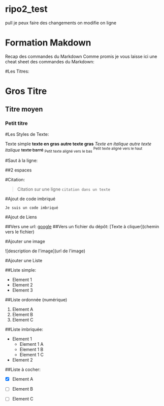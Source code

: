 # ripo2_test
pull
je peux faire des changements
on modifie on ligne 
# Formation Makdown

Recap des commandes du Markdown
Comme promis je vous laisse ici une cheat sheet des commandes du Markdown:



#Les Titres:



# Gros Titre
## Titre moyen
### Petit titre


#Les Styles de Texte:



Texte simple
**texte en gras** __autre texte gras__
*Texte en italique* _autre texte italique_
~~texte barré~~
<sub>Petit texte aligné vers le bas</sub>
<sup>Petit texte aligné vers le haut</sup>


#Saut à la ligne:

##2 espaces



#Citation:



> Citation sur une ligne
`citation dans un texte`


#Ajout de code imbriqué



```
Je suis un code imbriqué
```


#Ajout de Liens



##Vers une url:
[google](https//www.google.fr)
##Vers un fichier du dépôt:
[Texte à cliquer](chemin vers le fichier)


#Ajouter une image



![description de l'image](url de l'image)



#Ajouter une Liste



##Liste simple:
* Element 1
* Element 2
* Element 3
 
##Liste ordonnée (numérique)
1. Element A
2. Element B
3. Element C
 
##Liste imbriquée:
* Element 1
    * Element 1 A
    * Element 1 B
    * Element 1 C
* Element 2
 
##Liste à cocher:
- [x] Element A
- [ ] Element B
- [ ] Element C

